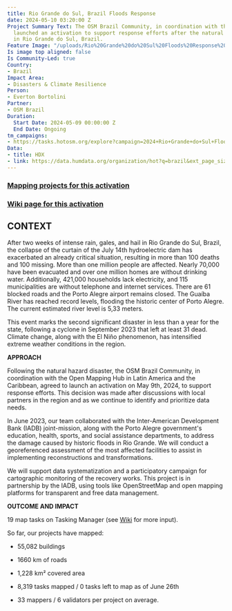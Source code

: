 ```yaml
---
title: Rio Grande do Sul, Brazil Floods Response
date: 2024-05-10 03:20:00 Z
Project Summary Text: The OSM Brazil Community, in coordination with the LAC Hub,
  launched an activation to support response efforts after the natural hazard disaster
  in Rio Grande do Sul, Brazil.
Feature Image: "/uploads/Rio%20Grande%20do%20Sul%20Floods%20Response%20in%20Brazil.jpg"
Is image top aligned: false
Is Community-Led: true
Country:
- Brazil
Impact Area:
- Disasters & Climate Resilience
Person:
- Everton Bortolini
Partner:
- OSM Brazil
Duration:
  Start Date: 2024-05-09 00:00:00 Z
  End Date: Ongoing
tm_campaigns:
- https://tasks.hotosm.org/explore?campaign=2024+Rio+Grande+do+Sul+Floods
Data:
- title: HDX
- link: https://data.humdata.org/organization/hot?q=brazil&ext_page_size=25
---
```


### [Mapping projects for this activation](https://tasks.hotosm.org/explore?campaign=2024\+Rio\+Grande\+do\+Sul\+Floods)

### [Wiki page for this activation](https://wiki.openstreetmap.org/wiki/2024_Rio_Grande_do_Sul_Floods)

## CONTEXT

After two weeks of intense rain, gales, and hail in Rio Grande do Sul, Brazil, the collapse of the curtain of the July 14th hydroelectric dam has exacerbated an already critical situation, resulting in more than 100  deaths and 100 missing. More than one million people are affected. Nearly 70,000 have been evacuated and over one million homes are without drinking water. Additionally, 421,000 households lack electricity, and 115 municipalities are without telephone and internet services. There are 61 blocked roads and the Porto Alegre airport remains closed. The Guaíba River has reached record levels, flooding the historic center of Porto Alegre. The current estimated river level is 5,33 meters.

This event marks the second significant disaster in less than a year for the state, following a cyclone in September 2023 that left at least 31 dead. Climate change, along with the El Niño phenomenon, has intensified extreme weather conditions in the region.

**APPROACH**

Following the natural hazard disaster, the OSM Brazil Community, in coordination with the Open Mapping Hub in Latin America and the Caribbean, agreed to launch an activation on May 9th, 2024, to support response efforts. This decision was made after discussions with local partners in the region and as we continue to identify and prioritize data needs.

In June 2023, our team collaborated with the Inter-American Development Bank (IADB) joint-mission, along with the Porto Alegre government's education, health, sports, and social assistance departments, to address the damage caused by historic floods in Rio Grande. We will conduct a georeferenced assessment of the most affected facilities to assist in implementing reconstructions and transformations.

We will support data systematization and a participatory campaign for cartographic monitoring of the recovery works. This project is in partnership by the IADB, using tools like OpenStreetMap and open mapping platforms for transparent and free data management.

**OUTCOME AND IMPACT**

19 map tasks on Tasking Manager (see [Wiki](https://wiki.openstreetmap.org/wiki/2024_Rio_Grande_do_Sul_Floods) for more input).

So far, our projects have mapped:

* 55,082 buildings

* 1660 km of roads

* 1,228 km² covered area

* 8,319 tasks mapped / 0 tasks left to map as of June 26th

* 33 mappers / 6 validators per project on average.